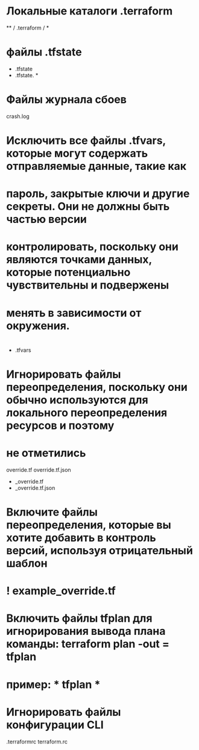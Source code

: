 # Локальные каталоги .terraform
** / .terraform / *

# файлы .tfstate
* .tfstate
* .tfstate. *

# Файлы журнала сбоев
crash.log

# Исключить все файлы .tfvars, которые могут содержать отправляемые данные, такие как
# пароль, закрытые ключи и другие секреты. Они не должны быть частью версии
# контролировать, поскольку они являются точками данных, которые потенциально чувствительны и подвержены
# менять в зависимости от окружения.
#
* .tfvars

# Игнорировать файлы переопределения, поскольку они обычно используются для локального переопределения ресурсов и поэтому
# не отметились
override.tf
override.tf.json
* _override.tf
* _override.tf.json

# Включите файлы переопределения, которые вы хотите добавить в контроль версий, используя отрицательный шаблон
#
# ! example_override.tf

# Включить файлы tfplan для игнорирования вывода плана команды: terraform plan -out = tfplan
# пример: * tfplan *

# Игнорировать файлы конфигурации CLI
.terraformrc
terraform.rc
